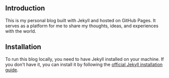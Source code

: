 ## Introduction

This is my personal blog built with Jekyll and hosted on GitHub Pages. It serves as a platform for me to share my thoughts, ideas, and experiences with the world.

## Installation

To run this blog locally, you need to have Jekyll installed on your machine. If you don't have it, you can install it by following the [official Jekyll installation guide](https://jekyllrb.com/docs/installation/).

